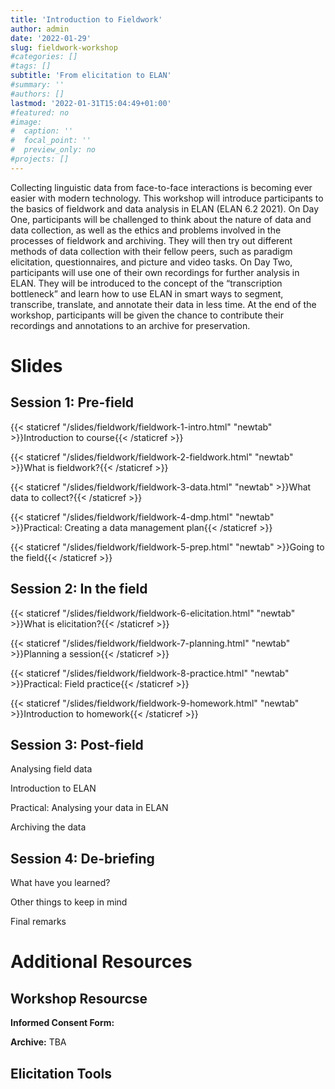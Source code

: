 ```yaml
---
title: 'Introduction to Fieldwork'
author: admin
date: '2022-01-29'
slug: fieldwork-workshop
#categories: []
#tags: []
subtitle: 'From elicitation to ELAN'
#summary: ''
#authors: []
lastmod: '2022-01-31T15:04:49+01:00'
#featured: no
#image:
#  caption: ''
#  focal_point: ''
#  preview_only: no
#projects: []
---
```


Collecting linguistic data from face-to-face interactions is becoming ever easier with modern technology. This workshop will introduce participants to the basics of fieldwork and data analysis in ELAN (ELAN 6.2 2021). On Day One, participants will be challenged to think about the nature of data and data collection, as well as the ethics and problems involved in the processes of fieldwork and archiving. They will then try out different methods of data collection with their fellow peers, such as paradigm elicitation, questionnaires, and picture and video tasks. On Day Two, participants will use one of their own recordings for further analysis in ELAN. They will be introduced to the concept of the “transcription bottleneck” and learn how to use ELAN in smart ways to segment, transcribe, translate, and annotate their data in less time. At the end of the workshop, participants will be given the chance to contribute their recordings and annotations to an archive for preservation.

# Slides

## Session 1: Pre-field

{{< staticref "/slides/fieldwork/fieldwork-1-intro.html" "newtab" >}}Introduction to course{{< /staticref >}} <br>

{{< staticref "/slides/fieldwork/fieldwork-2-fieldwork.html" "newtab" >}}What is fieldwork?{{< /staticref >}} <br>

{{< staticref "/slides/fieldwork/fieldwork-3-data.html" "newtab" >}}What data to collect?{{< /staticref >}} <br>

{{< staticref "/slides/fieldwork/fieldwork-4-dmp.html" "newtab" >}}Practical: Creating a data management plan{{< /staticref >}} <br>

{{< staticref "/slides/fieldwork/fieldwork-5-prep.html" "newtab" >}}Going to the field{{< /staticref >}}

## Session 2: In the field

{{< staticref "/slides/fieldwork/fieldwork-6-elicitation.html" "newtab" >}}What is elicitation?{{< /staticref >}} <br>

{{< staticref "/slides/fieldwork/fieldwork-7-planning.html" "newtab" >}}Planning a session{{< /staticref >}} <br>

{{< staticref "/slides/fieldwork/fieldwork-8-practice.html" "newtab" >}}Practical: Field practice{{< /staticref >}} <br>

{{< staticref "/slides/fieldwork/fieldwork-9-homework.html" "newtab" >}}Introduction to homework{{< /staticref >}}

## Session 3: Post-field

Analysing field data

Introduction to ELAN

Practical: Analysing your data in ELAN

Archiving the data

## Session 4: De-briefing

What have you learned?

Other things to keep in mind

Final remarks

# Additional Resources

## Workshop Resourcse

**Informed Consent Form:**

**Archive:** TBA

## Elicitation Tools
